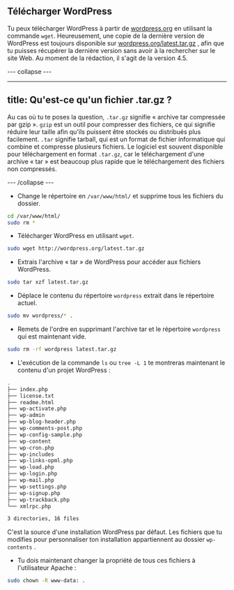 ## Télécharger WordPress

Tu peux télécharger WordPress à partir de [wordpress.org](http://wordpress.org/) en utilisant la commande `wget`. Heureusement, une copie de la dernière version de WordPress est toujours disponible sur [wordpress.org/latest.tar.gz](https://wordpress.org/latest.tar.gz) , afin que tu puisses récupérer la dernière version sans avoir à la rechercher sur le site Web. Au moment de la rédaction, il s'agit de la version 4.5.

--- collapse ---

---
title: Qu'est-ce qu'un fichier .tar.gz ?
---

Au cas où tu te poses la question, `.tar.gz` signifie « archive tar compressée par gzip ». `gzip` est un outil pour compresser des fichiers, ce qui signifie réduire leur taille afin qu'ils puissent être stockés ou distribués plus facilement. `.tar` signifie tarball, qui est un format de fichier informatique qui combine et compresse plusieurs fichiers. Le logiciel est souvent disponible pour téléchargement en format `.tar.gz`, car le téléchargement d'une archive « tar » est beaucoup plus rapide que le téléchargement des fichiers non compressés.

--- /collapse ---

+ Change le répertoire en `/var/www/html/` et supprime tous les fichiers du dossier.

```bash
cd /var/www/html/
sudo rm *
```

+ Télécharger WordPress en utilisant `wget`.

```bash
sudo wget http://wordpress.org/latest.tar.gz
```

+ Extrais l'archive « tar » de WordPress pour accéder aux fichiers WordPress.

```bash
sudo tar xzf latest.tar.gz
```

+ Déplace le contenu du répertoire `wordpress` extrait dans le répertoire actuel.

```bash
sudo mv wordpress/* .
```

+ Remets de l'ordre en supprimant l'archive tar et le répertoire `wordpress` qui est maintenant vide.

```bash
sudo rm -rf wordpress latest.tar.gz
```

- L'exécution de la commande `ls` ou `tree -L 1` te montreras maintenant le contenu d'un projet WordPress :

```bash
.
├── index.php
├── license.txt
├── readme.html
├── wp-activate.php
├── wp-admin
├── wp-blog-header.php
├── wp-comments-post.php
├── wp-config-sample.php
├── wp-content
├── wp-cron.php
├── wp-includes
├── wp-links-opml.php
├── wp-load.php
├── wp-login.php
├── wp-mail.php
├── wp-settings.php
├── wp-signup.php
├── wp-trackback.php
└── xmlrpc.php

3 directories, 16 files
```

C'est la source d'une installation WordPress par défaut. Les fichiers que tu modifies pour personnaliser ton installation appartiennent au dossier `wp-contents` .

+ Tu dois maintenant changer la propriété de tous ces fichiers à l'utilisateur Apache :

```bash
sudo chown -R www-data: .
```
